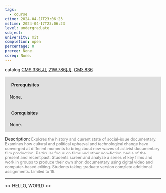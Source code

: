 ```yaml
---
tags:
  - course
ctime: 2024-04-17T23:06:23
mstime: 2024-04-17T23:06:23
level: undergraduate
subject: 
university: mit
completion: open
percentage: 0
prereq: None.
coreq: None.
---
```


catalog [CMS.336[J]](http://student.mit.edu/catalog/mCMSa.html#CMS.336), [21W.786[J]](http://student.mit.edu/catalog/m21Wb.html#21W.786), [CMS.836](http://student.mit.edu/catalog/mCMSa.html#CMS.836)

<span style="display: block; padding: 15px; background-color: rgb(100, 100, 100, 0.2);"><font id="m_prereq51_0" style="display: block; font-family: Arial, sans-serif; font-weight: bold; padding: 5px">Prerequisites</font><br><span id="prereq51_0">None.</span></span>
<span style="display: block; padding: 15px; background-color: rgb(100, 100, 100, 0.2);"><font id="m_coreq51_0" style="display: block; font-family: Arial, sans-serif; font-weight: bold; padding: 5px">Corequisites</font><br><span id="coreq51_0">None.</span></span>

<font style="">Description:</font>
<font style="color: grey; font-size: 0.8rem;">Explores the history and current state of social-issue documentary. Examines how cultural and political upheaval and technological change have converged at different moments to bring about new waves of activist documentary film production. Particular focus on films and other non-fiction media of the present and recent past. Students screen and analyze a series of key films and work in groups to produce their own short documentary using digital video and computer-based editing. Students taking graduate version complete additional assignments. Limited to 18.</font>



---

<< HELLO, WORLD >>
